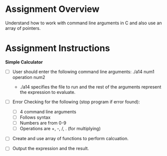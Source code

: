 # Assignment Overview

Understand how to work with command line arguments in C and also use an array of pointers. 

# Assignment Instructions

**Simple Calculator** 

- [ ] User should enter the following command line arguments: ./a14 num1 operation num2
    - ./a14 specifies the file to run and the rest of the arguments represent the expression to evaluate. 
- [ ] Error Checking for the following (stop program if error found): 
    - [ ] 4 command line arguments 
    - [ ] Follows syntax
    - [ ] Numbers are from 0-9
    - [ ] Operations are +, -, /, . (for multiplying)
- [ ] Create and use array of functions to perform calcuation. 
- [ ] Output the expression and the result. 

